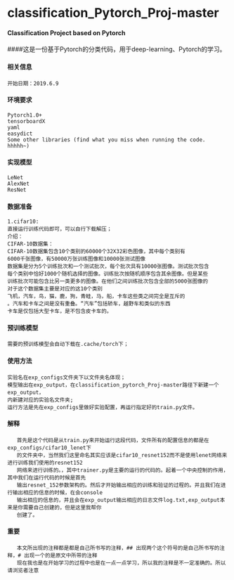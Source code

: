 # classification_Pytorch_Proj-master
#### Classification Project based on Pytorch
####这是一份基于Pytorch的分类代码，用于deep-learning、Pytorch的学习。
#### 相关信息
    开始日期：2019.6.9
#### 环境要求
    Pytorch1.0+
    tensorboardX
    yaml
    easydict
    Some other libraries (find what you miss when running the code. hhhhh~)
#### 实现模型
    LeNet
    AlexNet
    ResNet
#### 数据准备
    1.cifar10:
    直接运行训练代码即可，可以自行下载解压；
    介绍：
    CIFAR-10数据集：
	CIFAR-10数据集包含10个类别的60000个32X32彩色图像，其中每个类别有
	6000千张图像，有50000万张训练图像和10000张测试图像
    数据集是分为5个训练批次和一个测试批次，每个批次具有10000张图像。测试批次包含
    每个类别中恰好1000个随机选择的图像。训练批次按随机顺序包含其余图像。但是某些
    训练批次可能包含比另一类更多的图像。在他们之间训练批次包含全部的5000张图像的
    对于这个数据集主要是对应的这10个类别
    飞机，汽车，鸟，猫，鹿，狗，青蛙，马，船，卡车这些类之间完全是互斥的
    。汽车和卡车之间是没有重叠。“汽车”包括轿车，越野车和类似的东西
    卡车是仅包括大型卡车，是不包含皮卡车的。
    
#### 预训练模型
    需要的预训练模型会自动下载在.cache/torch下；
#### 使用方法
    实验名在exp_configs文件夹下以文件夹名体现；
    模型输出在exp_output，在classification_pytorch_Proj-master路径下新建一个exp_output，
    内新建对应的实验名文件夹;
    运行方法是先在exp_configs里做好实验配置，再运行指定好的train.py文件。
####  解释
       首先是这个代码是从train.py来开始运行这段代码，文件所有的配置信息的都是在exp_configs/cifar10_lenet下
       的文件夹中，当然我们这里命名其实应该是cifar10_resnet152而不是使用lenet网络来进行训练我们使用的resnet152
       网络来进行训练的。，其中trainer.py是主要的运行的代码的。起着一个中央控制的作用，其中我们在运行代码的时候是首先
       输出resnet_152参数架构的。然后才开始输出相应的训练和验证的过程的。并且我们在进行输出相应的信息的时候，在会console
       输出相应的信息的，并且会在exp_output输出相应的日志文件log.txt,exp_output本来是你需要自己创建的，但是这里我帮你
       创建了。
####  重要
       本文所出现的注释都是都是自己所书写的注释，## 出现两个这个符号的是自己所书写的注释，# 出现一个的是原文中所带的注释
       现在我也是在开始学习的过程中也是在一点一点学习，所以我的注释是不一定准确的。所以请浏览者注意
